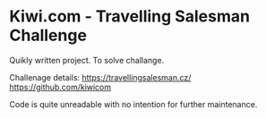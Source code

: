 # Kiwi.com - Travelling Salesman Challenge
Quikly written project. To solve challange.

Challenage details:
https://travellingsalesman.cz/
https://github.com/kiwicom

Code is quite unreadable with no intention for further maintenance.